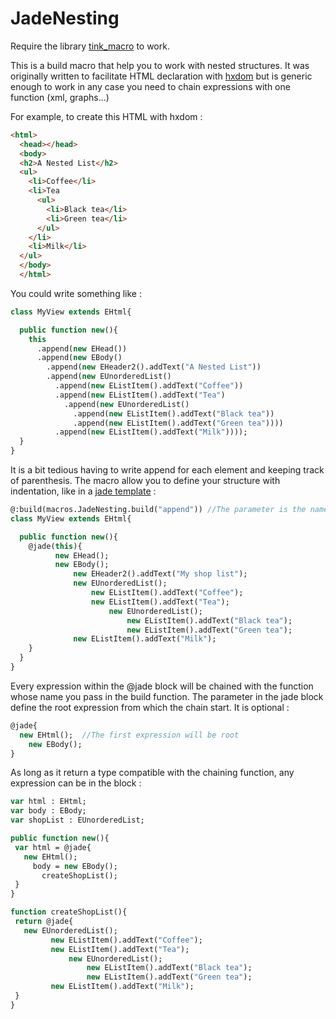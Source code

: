# JadeNesting

  Require the library [tink_macro](https://github.com/haxetink/tink_macro) to work.
  
  This is a build macro that help you to work with nested structures. 
  It was originally written to facilitate HTML declaration with [hxdom](https://github.com/Blank101/haxe-dom) but is generic enough to work in any case you need to chain expressions with one function (xml, graphs...)
  
  For example, to create this HTML with hxdom :
  ````html
  <html>
    <head></head>
    <body>
    <h2>A Nested List</h2>
    <ul>
      <li>Coffee</li>
      <li>Tea
        <ul>
          <li>Black tea</li>
          <li>Green tea</li>
        </ul>
      </li>
      <li>Milk</li>
    </ul>
    </body>
    </html>
  ````
  
  You could write something like :
  
  ````haxe
  class MyView extends EHtml{
  
    public function new(){
      this
        .append(new EHead())
        .append(new EBody()
          .append(new EHeader2().addText("A Nested List"))
          .append(new EUnorderedList()
            .append(new EListItem().addText("Coffee"))
            .append(new EListItem().addText("Tea")
              .append(new EUnorderedList()
                .append(new EListItem().addText("Black tea"))
                .append(new EListItem().addText("Green tea"))))
            .append(new EListItem().addText("Milk"))));
    }
  }
  ````
  It is a bit tedious having to write append for each element and keeping track of parenthesis. The macro allow you to define your structure with indentation, like in a [jade template](http://jade-lang.com/) :
  
  ````haxe
  @:build(macros.JadeNesting.build("append")) //The parameter is the name of the chaining function
  class MyView extends EHtml{
  
    public function new(){
      @jade(this){
    		new EHead();
    		new EBody();
    			new EHeader2().addText("My shop list");
    			new EUnorderedList();
    				new EListItem().addText("Coffee");
    				new EListItem().addText("Tea");
    					new EUnorderedList();
    						new EListItem().addText("Black tea");
    						new EListItem().addText("Green tea");
    		    new EListItem().addText("Milk");
  	  }
    }
  }
  ````
  
  Every expression within the @jade block will be chained with the function whose name you pass in the build function.
  The parameter in the jade block define the root expression from which the chain start. It is optional :
  
  ````haxe
  @jade{
    new EHtml();  //The first expression will be root
      new EBody();
  }
  ````
  
  As long as it return a type compatible with the chaining function, any expression can be in the block :
  
   ````haxe
  var html : EHtml;
  var body : EBody;
  var shopList : EUnorderedList;
  
  public function new(){
    var html = @jade{
      new EHtml();
        body = new EBody();
          createShopList();
    }
  }
  
  function createShopList(){
    return @jade{
      new EUnorderedList();
  			new EListItem().addText("Coffee");
  			new EListItem().addText("Tea");
  				new EUnorderedList();
  					new EListItem().addText("Black tea");
  					new EListItem().addText("Green tea");
  			new EListItem().addText("Milk");
    }
  }
  ````
  
